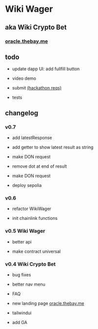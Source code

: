# Wiki Wager

## aka Wiki Crypto Bet

### [oracle.thebay.me](https://oracle.thebay.me)

## todo

- update dapp UI: add fullfill button

- video demo

- submit [(hackathon reqs)](https://github.com/SxT-Community/chainlink-hackathon)

- tests

## changelog

### v0.7

- add latestResponse

- add getter to show latest result as string

- make DON request

- remove dot at end of result

- make DON request

- deploy sepolia

### v0.6

- refactor WikiWager

- init chainlink functions

### v0.5 Wiki Wager

- better api

- make contract universal

### v0.4 Wiki Crypto Bet

- bug fixes

- better nav menu

- FAQ

- new landing page [oracle.thebay.me](https://oracle.thebay.me)

- tailwindui

- add GA
